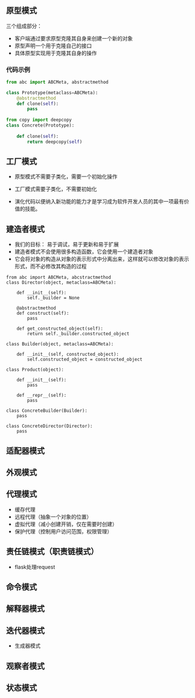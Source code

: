 ﻿#

## 原型模式

三个组成部分：
- 客户端通过要求原型克隆其自身来创建一个新的对象
- 原型声明一个用于克隆自己的接口
- 具体原型实现用于克隆其自身的操作

### 代码示例

```python
from abc import ABCMeta, abstractmethod

class Prototype(metaclass=ABCMeta):
    @abstractmethod
    def clone(self):
        pass
    
from copy import deepcopy
class Concrete(Prototype):
    
    def clone(self):
        return deepcopy(self)

```

## 工厂模式

- 原型模式不需要子类化，需要一个初始化操作
- 工厂模式需要子类化，不需要初始化

- 演化代码以便纳入新功能的能力才是学习成为软件开发人员的其中一项最有价值的技能。

## 建造者模式

- 我们的目标： 易于调试，易于更新和易于扩展
- 建造者模式不会使用很多构造函数，它会使用一个建造者对象
- 它会将对象的构造从对象的表示形式中分离出来，这样就可以修改对象的表示形式，而不必修改其构造的过程

```
from abc import ABCMeta, abcstractmethod
class Director(object, metaclass=ABCMeta):

    def __init__(self):
        self._builder = None
        
    @abstractmethod
    def construct(self):
        pass
   
    def get_constructed_object(self):
        return self._builder.constructed_object
        
class Builder(object, metaclass=ABCMeta):

    def __init__(self, constructed_object):
        self.constructed_object = constructed_object
        
class Product(object):

    def __init__(self):
        pass
        
    def __repr__(self):
        pass
        
class ConcreteBuilder(Builder):
    pass
    
class ConcreteDirector(Director):
    pass

```

## 适配器模式

## 外观模式

## 代理模式

- 缓存代理
- 远程代理（抽象一个对象的位置）
- 虚拟代理（减小创建开销，仅在需要时创建）
- 保护代理（控制用户访问范围，权限管理）

## 责任链模式（职责链模式）

- flask处理request

## 命令模式

## 解释器模式

## 迭代器模式

- 生成器模式

## 观察者模式

## 状态模式

